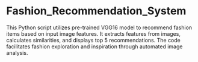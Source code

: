# Fashion_Recommendation_System
This Python script utilizes pre-trained VGG16 model to recommend fashion items based on input image features. It extracts features from images, calculates similarities, and displays top 5 recommendations. The code facilitates fashion exploration and inspiration through automated image analysis.
